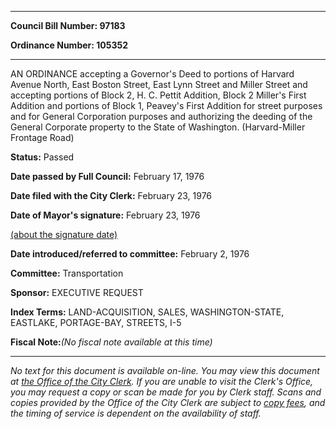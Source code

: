 

********

**Council Bill Number: 97183**
   
**Ordinance Number: 105352**
********

 AN ORDINANCE accepting a Governor's Deed to portions of Harvard Avenue North, East Boston Street, East Lynn Street and Miller Street and accepting portions of Block 2, H. C. Pettit Addition, Block 2 Miller's First Addition and portions of Block 1, Peavey's First Addition for street purposes and for General Corporation purposes and authorizing the deeding of the General Corporate property to the State of Washington. (Harvard-Miller Frontage Road)

**Status:** Passed
   
**Date passed by Full Council:** February 17, 1976
   
**Date filed with the City Clerk:** February 23, 1976
   
**Date of Mayor's signature:** February 23, 1976
   
[(about the signature date)](/~public/approvaldate.htm)
   
   
   
**Date introduced/referred to committee:** February 2, 1976
   
**Committee:** Transportation
   
**Sponsor:** EXECUTIVE REQUEST
   
   
**Index Terms:** LAND-ACQUISITION, SALES, WASHINGTON-STATE, EASTLAKE, PORTAGE-BAY, STREETS, I-5

**Fiscal Note:**_(No fiscal note available at this time)_
********

_No text for this document is available on-line. You may view this document at [the Office of the City Clerk](http://www.seattle.gov/leg/clerk/contactUs.htm). If you are unable to visit the Clerk's Office, you may request a copy or scan be made for you by Clerk staff. Scans and copies provided by the Office of the City Clerk are subject to [copy fees](http://clerk.seattle.gov/~public/clerkfees.htm), and the timing of service is dependent on the availability of staff._


